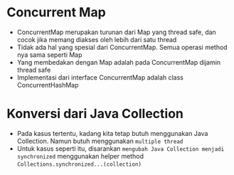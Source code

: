 # Concurrent Map

- ConcurrentMap merupakan turunan dari Map yang thread safe, dan cocok jika memang diakses oleh lebih dari satu thread
- Tidak ada hal yang spesial dari ConcurrentMap. Semua operasi method nya sama seperti Map
- Yang membedakan dengan Map adalah pada ConcurrentMap dijamin thread safe
- Implementasi dari interface ConcurrentMap adalah class ConcurrentHashMap

# Konversi dari Java Collection

- Pada kasus tertentu, kadang kita tetap butuh menggunakan Java Collection. Namun butuh menggunakan `multiple thread`
- Untuk kasus seperti itu, disarankan `mengubah Java Collection menjadi synchronized` menggunakan helper method `Collections.synchronized...(collection)`